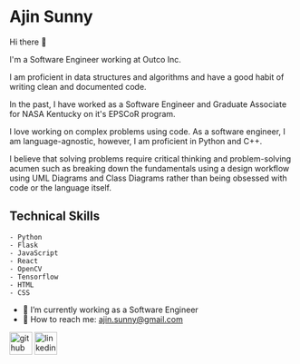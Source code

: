 <!-- ![Software Engineering](https://github.com/ajinsunny/ajinsunny/blob/master/welcome.jpeg) -->

<!--[![Ajin's github stats](https://github-readme-stats.vercel.app/api?username=ajinsunny)](https://github.com/anuraghazra/github-readme-stats)[![Top Langs](https://github-readme-stats.vercel.app/api/top-langs/?username=ajinsunny&show_icons=true&layout=compact&theme=vue)](https://github.com/anuraghazra/github-readme-stats) -->

# Ajin Sunny

Hi there :slightly_smiling_face:

I'm a Software Engineer working at Outco Inc.

I am proficient in data structures and algorithms and have a good habit of writing clean and documented code. 

In the past, I have worked as a Software Engineer and Graduate Associate for NASA Kentucky on it's EPSCoR program.

I love working on complex problems using code. As a software engineer, I am language-agnostic, however, I am proficient in Python and C++. 

I believe that solving problems require critical thinking and problem-solving acumen such as breaking down the fundamentals using a design workflow using UML Diagrams and Class Diagrams rather than being obsessed with code or the language itself.

## Technical Skills
    - Python
    - Flask
    - JavaScript
    - React
    - OpenCV
    - Tensorflow
    - HTML
    - CSS
    

- :briefcase: I’m currently working as a Software Engineer
- :email: How to reach me: ajin.sunny@gmail.com 



[<img src='https://cdn.jsdelivr.net/npm/simple-icons@3.0.1/icons/github.svg' alt='github' height='40'>](https://github.com/ajinsunny)  [<img src='https://cdn.jsdelivr.net/npm/simple-icons@3.0.1/icons/linkedin.svg' alt='linkedin' height='40'>](https://www.linkedin.com/in/ajinsunny/)  






<!-- ### Hi there 👋

I am a Software Developer at a Stealth Startup in the San Francisco Bay Area. I have a background in Electrical Engineering with Computer Science and Mathematics. I am proficient in data structures and algorithms and have a good habit of writing clean and documented code. In the past, I have worked as a Software Engineer and Graduate Associate for University of Kentucky. I love working on complex problems using code. As a software engineer, I am language-agnostic, however, I am proficient in Python and C++. I believe that solving problems require critical thinking and problem-solving skills such as breaking down the fundamentals using a software flow or a design workflow rather than being obsessed with code or the language itself. 

During my free time, I work on open source projects and collaborate with other software developers on  Github. My hobbies include running, working out, and bowling. 

Proficient Skills: Python, TensorFlow, OpenCV, C++, JavaScript, HTML5, CSS3, Git, SVN


[![Ajin's github stats](https://github-readme-stats.vercel.app/api?username=ajinsunny)](https://github.com/anuraghazra/github-readme-stats)

**ajinsunny/ajinsunny** is a ✨ _special_ ✨ repository because its `README.md` (this file) appears on your GitHub profile.

Here are some ideas to get you started:

- 🔭 I’m currently working on ...
- 🌱 I’m currently learning ...
- 👯 I’m looking to collaborate on ...
- 🤔 I’m looking for help with ...
- 💬 Ask me about ...
- 📫 How to reach me: ...
- 😄 Pronouns: ...
- ⚡ Fun fact: ...
-->
